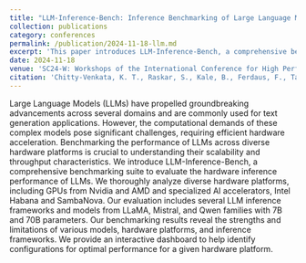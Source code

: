```yaml
---
title: "LLM-Inference-Bench: Inference Benchmarking of Large Language Models on AI Accelerators"
collection: publications
category: conferences
permalink: /publication/2024-11-18-llm.md
excerpt: 'This paper introduces LLM-Inference-Bench, a comprehensive benchmarking suite to evaluate the hardware inference performance of LLMs by thoroughly analyzing diverse hardware platforms, including GPUs from Nvidia and AMD, as well as specialized AI accelerators such as Intel Habana and SambaNova.'
date: 2024-11-18
venue: 'SC24-W: Workshops of the International Conference for High Performance Computing, Networking, Storage and Analysis'
citation: 'Chitty-Venkata, K. T., Raskar, S., Kale, B., Ferdaus, F., Tanikanti, A., Raffenetti, K., ... & Vishwanath, V. (2024). &quot;LLM-Inference-Bench: Inference Benchmarking of Large Language Models on AI Accelerators.&quot; <i> In SC24-W: Workshops of the International Conference for High Performance Computing, Networking, Storage and Analysis</i>. (pp. 1362-1379). IEEE.'
---
```


Large Language Models (LLMs) have propelled groundbreaking advancements across several domains and are commonly used for text generation applications. However, the computational demands of these complex models pose significant challenges, requiring efficient hardware acceleration. Benchmarking the performance of LLMs across diverse hardware platforms is crucial to understanding their scalability and throughput characteristics. We introduce LLM-Inference-Bench, a comprehensive benchmarking suite to evaluate the hardware inference performance of LLMs. We thoroughly analyze diverse hardware platforms, including GPUs from Nvidia and AMD and specialized AI accelerators, Intel Habana and SambaNova. Our evaluation includes several LLM inference frameworks and models from LLaMA, Mistral, and Qwen families with 7B and 70B parameters. Our benchmarking results reveal the strengths and limitations of various models, hardware platforms, and inference frameworks. We provide an interactive dashboard to help identify configurations for optimal performance for a given hardware platform.

<!--
# slidesurl: 'http://academicpages.github.io/files/slides1.pdf'
# paperurl: 'http://academicpages.github.io/files/paper1.pdf'
# bibtexurl: 'http://academicpages.github.io/files/bibtex1.bib'
# citation: 'Your Name, You. (2009). &quot;Paper Title Number 1.&quot; <i>Journal 1</i>. 1(1).'
The contents above will be part of a list of publications, if the user clicks the link for the publication than the contents of section will be rendered as a full page, allowing you to provide more information about the paper for the reader. When publications are displayed as a single page, the contents of the above "citation" field will automatically be included below this section in a smaller font.-->
